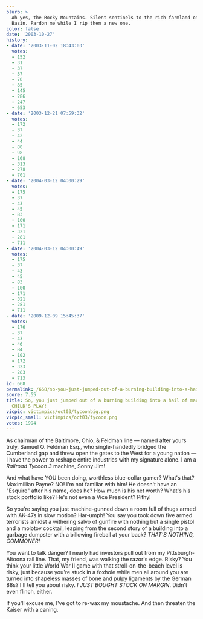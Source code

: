 ```yaml
---
blurb: >
  Ah yes, the Rocky Mountains. Silent sentinels to the rich farmland of the California
  Basin. Pardon me while I rip them a new one.
color: false
date: '2003-10-27'
history:
- date: '2003-11-02 18:43:03'
  votes:
  - 152
  - 31
  - 37
  - 37
  - 70
  - 85
  - 145
  - 286
  - 247
  - 653
- date: '2003-12-21 07:59:32'
  votes:
  - 172
  - 37
  - 42
  - 44
  - 80
  - 98
  - 168
  - 313
  - 278
  - 701
- date: '2004-03-12 04:00:29'
  votes:
  - 175
  - 37
  - 43
  - 45
  - 83
  - 100
  - 171
  - 321
  - 281
  - 711
- date: '2004-03-12 04:00:49'
  votes:
  - 175
  - 37
  - 43
  - 45
  - 83
  - 100
  - 171
  - 321
  - 281
  - 711
- date: '2009-12-09 15:45:37'
  votes:
  - 176
  - 37
  - 43
  - 46
  - 84
  - 102
  - 172
  - 323
  - 283
  - 713
id: 668
permalink: /668/so-you-just-jumped-out-of-a-burning-building-into-a-hail-of-machine-gun-fire-childs-play/
score: 7.55
title: So, you just jumped out of a burning building into a hail of machine gun fire?
  CHILD'S PLAY!
vicpic: victimpics/oct03/tycoonbig.png
vicpic_small: victimpics/oct03/tycoon.png
votes: 1994
---
```


As chairman of the Baltimore, Ohio, & Feldman line — named after yours
truly, Samuel Q. Feldman Esq., who single-handedly bridged the
Cumberland gap and threw open the gates to the West for a young nation
— I have the power to reshape entire industries with my signature
alone. I am a *Railroad Tycoon 3* machine, Sonny Jim!

And what have YOU been doing, worthless blue-collar gamer? What's that?
Maximillian Payne? NO! I'm not familiar with him! He doesn't have an
"Esquire" after his name, does he? How much is his net worth? What's his
stock portfolio like? He's not even a Vice President? Pithy!

So you're saying you just machine-gunned down a room full of thugs armed
with AK-47s in slow motion? Har-umph! You say you took down five armed
terrorists amidst a withering salvo of gunfire with nothing but a single
pistol and a molotov cocktail, leaping from the second story of a
building into a garbage dumpster with a billowing fireball at your back?
*THAT'S NOTHING, COMMONER!*

You want to talk danger? I nearly had investors pull out from my
Pittsburgh-Altoona rail line. That, my friend, was walking the razor's
edge. Risky? You think your little World War II game with that
stroll-on-the-beach level is risky, just because you're stuck in a
foxhole while men all around you are turned into shapeless masses of
bone and pulpy ligaments by the German 88s? I'll tell you about risky.
*I JUST BOUGHT STOCK ON MARGIN*. Didn't even flinch, either.

If you'll excuse me, I've got to re-wax my moustache. And then threaten
the Kaiser with a caning.